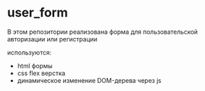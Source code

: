 # user_form
В этом репозитории реализована форма для пользовательской авторизации или регистрации 

используются:

* html формы
* css flex верстка
* динамическое изменение DOM-дерева через js

